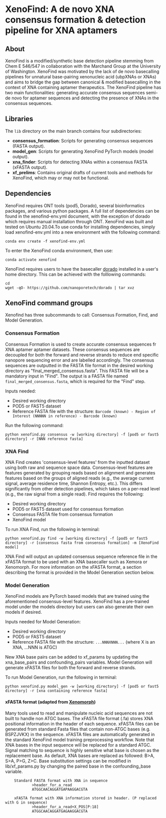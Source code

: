 # XenoFind: A de novo XNA consensus formation & detection pipeline for XNA aptamers 

## About 

XenoFind is a modified/synthetic base detection pipeline stemming from Chem E 546/547 in collaboration with the Marchand Group at the University of Washington. XenoFind was motivated by the lack of de novo basecalling pipelines for unnatural base-pairing xenonucleic acid (ubpXNAs or XNAs)  and aims to bridge the gap between canonical & modified basecalling in the context of XNA containing aptamer therapeutics. The XenoFind pipeline has two main functionalities: generating accurate consensus sequences semi-de novo for aptamer sequences and detecting the presence of XNAs in the consensus sequences.  

## Libraries

The `lib` directory on the main branch contains four subdirectories:

- **consensus_formation**: Scripts for generating consensus sequences (FASTA output).
- **model_gen**: Scripts for generating XenoFind PyTorch models (model output).
- **xna_finder**: Scripts for detecting XNAs within a consensus FASTA (xFASTA output).
- **xf_prelims**: Contains original drafts of current tools and methods for XenoFind, which may or may not be functional.


## Dependencies 
XenoFind requires ONT tools (pod5, Dorado), several bioinformatics packages, and various python packages. A full list of dependencies can be found in the xenofind-env.yml document, with the exception of dorado which requires manual installation through ONT. XenoFind was built and tested on Ubuntu 20.04.To use conda for installing dependencies, simply load xenofind-env.yml into a new environment with the following command: 

    conda env create -f xenofind-env.yml
To enter the XenoFind conda environment, then use:

	conda activate xenofind

XenoFind requires users to have the basecaller [dorado](https://github.com/nanoporetech/dorado) installed in a user's home directory. 
This can be achieved with the folllowing commands: 

	cd 
 	wget -qO- https://github.com/nanoporetech/dorado | tar xvz


## XenoFind command groups 

Xenofind has three subcommands to call: Consensus Formation, Find, and Model Generation. 

### Consensus Formation
Consensus Formation is used to create accurate consensus sequences fr XNA aptamer aptamer datasets. These consensus sequences are decoupled for both the forward and reverse strands to reduce end specific nanopore sequencing error and are labelled accordingly. The consensus sequences are outputted in the FASTA file format in the desired working directory as "final_merged_consensus.fasta". This FASTA file will be a mandatory input in "Find". The output is a FASTA file named `final_merged_consensus.fasta`, which is required for the "Find" step. 

Inputs needed:
- Desired working directory
- POD5 or FAST5 dataset
- Reference FASTA file with the structure: `Barcode (known) - Region of Interest (NNNNN in reference) - Barcode (known)`

Run the following command:

    python xenofind.py consensus -w [working directory] -f [pod5 or fast5 directory] -r [NNN reference fasta]

### XNA Find
XNA Find creates 'consensus-level features' from the inputted dataset using both raw and sequence space data. Consensus-level features are features generated by grouping reads based on alignment and generates features based on the groups of aligned reads (e.g., the average current signal, average residence time, Shannon Entropy, etc.). This differs significantly from other detection pipelines, which takes on a per-read level (e.g., the raw signal from a single read). Find requires the following:

- Desired working directory
- POD5 or FAST5 dataset used for consensus formation
- Consensus FASTA file from consensus formation
- XenoFind model

To run XNA Find, run the following in terminal:

	python xenofind.py find -w [working directory] -f [pod5 or fast5 directory] -r [consensus fasta from consensus formation] -m [XenoFind model]

XNA Find will output an updated consensus sequence reference file in the xFASTA format to be used with an XNA basecaller such as Xemora or Xenomorph. For more information on the xFASTA format, a section describing the format is provided in the Model Generation section below. 

### Model Generation 
XenoFind models are PyTorch based models that are trained using the aforementioned consensus-level features. XenoFind has a pre-trained model under the models directory but users can also generate their own models if desired.

Inputs needed for Model Generation:
- Desired working directory
- POD5 or FAST5 dataset
- Reference FASTA file with the structure: `...NNNXNNN...` (where X is an XNA, ...NNN is ATGC)

New XNA base pairs can be added to xf_params by updating the xna_base_pairs and confounding_pairs variables. Model Generation will generate xFASTA files for both the forward and reverse strands. 

To run Model Generation, run the following in terminal:

    python xenofind.py model_gen -w [working directory] -f [pod5 or fast5 directory] -r [xna containing reference fasta]


#### xFASTA format (adapted from [Xenomorph](https://github.com/xenobiolab/xenomorph))
Many tools used to read and manipulate nucleic acid sequences are not built to handle non ATGC bases. The xFASTA file format (.fa) stores XNA positional information in the header of each sequence. xFASTA files can be generated from standard Fasta files that contain non-ATGC bases (e.g. BSPZJVKX) in the sequence. xFASTA files are automatically generated in the standard XenoFind model training preprocessing workflow. Note that XNA bases in the input sequence will be replaced for a standard ATGC. Signal matching to sequence is highly sensitive what base is chosen as the replacement base. As default, XNA bases are replaced as followed: B>A, S>A, P>G, Z>C. Base substitution settings can be modified in lib/xf_params.py by changing the paired base in the confounding_base variable.


        Standard FASTA format with XNA in sequence
                >header_for_a_read
                ATGGCAACAGGATGAPAAGGACGTA

        xFASTA format with XNA information stored in header. (P replaced with G in sequence)
                >header_for_a_read+X_POS[P:18]
                ATGGCAACAGGATGAGAAGGACGTA
